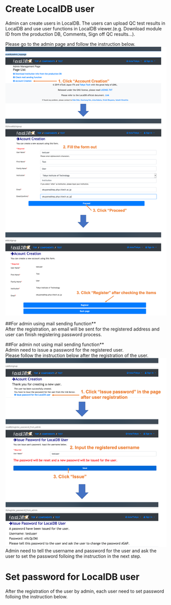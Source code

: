 # Create LocalDB user
Admin can create users in LocalDB. The users can upload QC test results in LocalDB and use user functions in LocalDB viewer.(e.g. Download module ID from the production DB, Comments, Sign off QC results...).<br>

Please go to the admin page and follow the instruction below.<br>
![Create_User](images/sign_up.png)<br>

##For admin using mail sending function**<br>
After the registration, an email will be sent for the registered address and user can finish registering password process.<br>

##For admin not using mail sending function**<br>
Admin need to issue a password for the registered user.<br>
Please follow the instruction below after the registration of the user.<br>
![Issue_Password](images/issue_password.png)<br>
Admin need to tell the username and password for the user and ask the user to set the password folloing the instruction in the next step.<br>

# Set password for LocalDB user<br>
After the registration of the user by admin, each user need to set password folloing the instruction below.<br>
